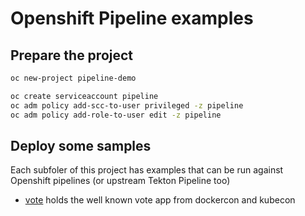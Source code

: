 # Openshift Pipeline examples

## Prepare the project

```bash
oc new-project pipeline-demo

oc create serviceaccount pipeline
oc adm policy add-scc-to-user privileged -z pipeline
oc adm policy add-role-to-user edit -z pipeline
```

## Deploy some samples

Each subfoler of this project has examples that can be run against
Openshift pipelines (or upstream Tekton Pipeline too)

- [vote](./vote) holds the well known vote app from dockercon and kubecon
